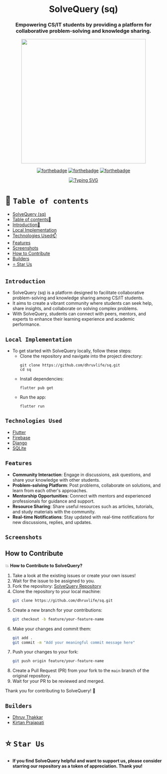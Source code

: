 <div align="center"> 

# SolveQuery (sq)


### Empowering CS/IT students by providing a platform for collaborative problem-solving and knowledge sharing.
 


<p align="center">
<img  width="400" height="400" src="https://via.placeholder.com/400x400">
</p>

  
[![forthebadge](https://forthebadge.com/images/badges/built-by-developers.svg)](https://github.com/dhruvlife/sq) 
[![forthebadge](https://forthebadge.com/images/badges/built-with-love.svg)](https://github.com/dhruvlife/sq) 
[![forthebadge](https://forthebadge.com/images/badges/powered-by-coffee.svg)](https://github.com/dhruvlife/sq)
  
  
 [![Typing SVG](https://readme-typing-svg.demolab.com?font=QUARTZO+&pause=1000&color=F72288&width=435&lines=Empowering+CS%2FIT+students+with+SolveQuery)](https://github.com/dhruvlife/sq)
 
 
</div>


# 🧭 `Table of contents`

- [SolveQuery (sq)](#solvequery-sq)
- [Table of contents🧭 ](#table-of-contents)
- [Introduction🚀](#introduction)
- [Local Implementation](#local-implementation)
- [Technologies Used📫](#technologies-used)
- [Features](#features)
- [Screenshots](#screenshots)
- [How to Contribute](#how-to-contribute)
- [Builders](#builders)
- [⭐️ Star Us](#-star-us)

## `Introduction`
<!--- <div align="center">
<img  width="100" height="120" align="center" src="https://user-images.githubusercontent.com/110530263/225117486-588eb822-df15-44c5-aa77-d6a955fa9002.png">
 </div> --->
 
- SolveQuery (sq) is a platform designed to facilitate collaborative problem-solving and knowledge sharing among CS/IT students.
- It aims to create a vibrant community where students can seek help, share insights, and collaborate on solving complex problems.
- With SolveQuery, students can connect with peers, mentors, and experts to enhance their learning experience and academic performance.

## `Local Implementation`
- To get started with SolveQuery locally, follow these steps:
  - Clone the repository and navigate into the project directory:
    ```
    git clone https://github.com/dhruvlife/sq.git
    cd sq
    ```
  - Install dependencies:
    ```
    flutter pub get
    ```
  - Run the app:
    ```
    flutter run
    ```

## `Technologies Used`
- [Flutter](https://flutter.dev/)
- [Firebase](https://firebase.google.com/)
- [Django](https://www.djangoproject.com/)
- [SQLite](https://www.sqlite.org/)

## `Features`
- **Community Interaction**: Engage in discussions, ask questions, and share your knowledge with other students.
- **Problem-solving Platform**: Post problems, collaborate on solutions, and learn from each other's approaches.
- **Mentorship Opportunities**: Connect with mentors and experienced professionals for guidance and support.
- **Resource Sharing**: Share useful resources such as articles, tutorials, and study materials with the community.
- **Real-time Notifications**: Stay updated with real-time notifications for new discussions, replies, and updates.

## `Screenshots`

<!--- Include relevant screenshots of your app here -->

## How to Contribute
💥 **How to Contribute to SolveQuery?**

1. Take a look at the existing issues or create your own issues!
2. Wait for the issue to be assigned to you.
3. Fork the repository: [SolveQuery Repository](https://github.com/dhruvlife/sq)
4. Clone the repository to your local machine:
    ```bash
    git clone https://github.com/dhruvlife/sq.git
    ```
5. Create a new branch for your contributions:
    ```bash
    git checkout -b feature/your-feature-name
    ```
6. Make your changes and commit them:
    ```bash
    git add .
    git commit -m "Add your meaningful commit message here"
    ```
7. Push your changes to your fork:
    ```bash
    git push origin feature/your-feature-name
    ```
8. Create a Pull Request (PR) from your fork to the `main` branch of the original repository.
9. Wait for your PR to be reviewed and merged.

Thank you for contributing to SolveQuery! 🌟

## `Builders`

* [Dhruv Thakkar](https://github.com/dhruvlife)
* [Kirtan Prajapati](https://github.com/kirtan-prajapati)

# ⭐️ `Star Us`
- **If you find SolveQuery helpful and want to support us, please consider starring our repository as a token of appreciation. Thank you!**
